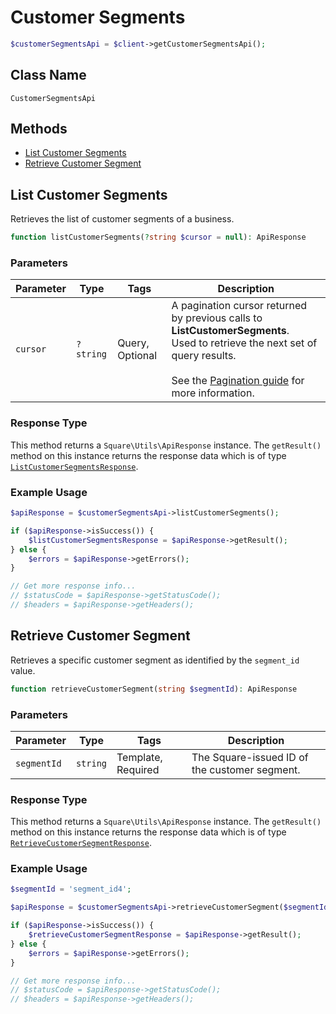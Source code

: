 # Customer Segments

```php
$customerSegmentsApi = $client->getCustomerSegmentsApi();
```

## Class Name

`CustomerSegmentsApi`

## Methods

* [List Customer Segments](/doc/customer-segments.md#list-customer-segments)
* [Retrieve Customer Segment](/doc/customer-segments.md#retrieve-customer-segment)

## List Customer Segments

Retrieves the list of customer segments of a business.

```php
function listCustomerSegments(?string $cursor = null): ApiResponse
```

### Parameters

| Parameter | Type | Tags | Description |
|  --- | --- | --- | --- |
| `cursor` | `?string` | Query, Optional | A pagination cursor returned by previous calls to __ListCustomerSegments__.<br>Used to retrieve the next set of query results.<br><br>See the [Pagination guide](https://developer.squareup.com/docs/docs/working-with-apis/pagination) for more information. |

### Response Type

This method returns a `Square\Utils\ApiResponse` instance. The `getResult()` method on this instance returns the response data which is of type [`ListCustomerSegmentsResponse`](/doc/models/list-customer-segments-response.md).

### Example Usage

```php
$apiResponse = $customerSegmentsApi->listCustomerSegments();

if ($apiResponse->isSuccess()) {
    $listCustomerSegmentsResponse = $apiResponse->getResult();
} else {
    $errors = $apiResponse->getErrors();
}

// Get more response info...
// $statusCode = $apiResponse->getStatusCode();
// $headers = $apiResponse->getHeaders();
```

## Retrieve Customer Segment

Retrieves a specific customer segment as identified by the `segment_id` value.

```php
function retrieveCustomerSegment(string $segmentId): ApiResponse
```

### Parameters

| Parameter | Type | Tags | Description |
|  --- | --- | --- | --- |
| `segmentId` | `string` | Template, Required | The Square-issued ID of the customer segment. |

### Response Type

This method returns a `Square\Utils\ApiResponse` instance. The `getResult()` method on this instance returns the response data which is of type [`RetrieveCustomerSegmentResponse`](/doc/models/retrieve-customer-segment-response.md).

### Example Usage

```php
$segmentId = 'segment_id4';

$apiResponse = $customerSegmentsApi->retrieveCustomerSegment($segmentId);

if ($apiResponse->isSuccess()) {
    $retrieveCustomerSegmentResponse = $apiResponse->getResult();
} else {
    $errors = $apiResponse->getErrors();
}

// Get more response info...
// $statusCode = $apiResponse->getStatusCode();
// $headers = $apiResponse->getHeaders();
```

